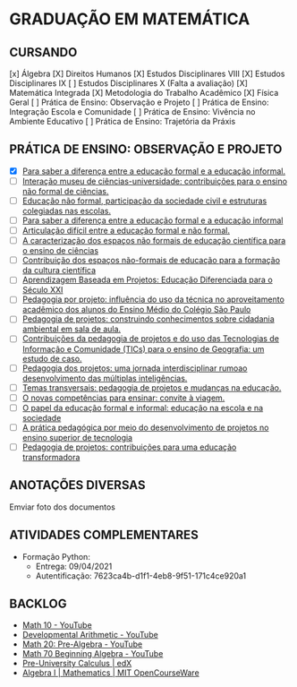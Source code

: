 # GRADUAÇÃO EM MATEMÁTICA

## CURSANDO

[x] Álgebra
[X] Direitos Humanos
[X] Estudos Disciplinares VIII
[X] Estudos Disciplinares IX
[ ] Estudos Disciplinares X (Falta a avaliação)
[X] Matemática Integrada
[X] Metodologia do Trabalho Acadêmico
[X] Física Geral
[ ] Prática de Ensino: Observação e Projeto
[ ] Prática de Ensino: Integração Escola e Comunidade
[ ] Prática de Ensino: Vivência no Ambiente Educativo
[ ] Prática de Ensino: Trajetória da Práxis

## PRÁTICA DE ENSINO: OBSERVAÇÃO E PROJETO

- [X] [Para saber a diferença entre a educação formal e a educação informal.](http://www.unicamp.br/unicamp/unicamp_hoje/jornalPDF/ju367pag12.pdf)
- [ ] [Interação museu de ciências-universidade: contribuições para o ensino não formal de ciências.](http://cienciaecultura.bvs.br/scielo.php?pid=S0009-67252005000400015&script=sci_arttext)
- [ ] [Educação não formal, participação da sociedade civil e estruturas colegiadas nas escolas.](#)
- [ ] [Para saber a diferença entre a educação formal e a educação informal](http://www.unicamp.br/unicamp/unicamp_hoje/jornalPDF/ju367pag12.pdf)
- [ ] [Articulação difícil entre a educação formal e não formal.](http://www.inducar.pt/webpage/contents/pt/cad/articulacaoDificilEducacaoFEducacaoNF.pdf)
- [ ] [A caracterização dos espaços não formais de educação científica para o ensino de ciências](file:///home/ferreira-mr/Downloads/20-37-40-1-10-20170424.pdf)
- [ ] [Contribuição dos espaços não-formais de educação para a formação da cultura científica](http://www.seer.ufu.br/index.php/revextensao/article/view/20390/10860)
- [ ] [Aprendizagem Baseada em Projetos: Educação Diferenciada para o Século XXI](https://www.amazon.com.br/Aprendizagem-Baseada-Projetos-Educa%C3%A7%C3%A3o-Diferenciada/dp/858429001X)
- [ ] [Pedagogia por projeto: influência do uso da técnica no aproveitamento acadêmico dos alunos do Ensino Médio do Colégio São Paulo](#)
- [ ] [Pedagogia de projetos: construindo conhecimentos sobre cidadania ambiental em sala de aula.](#)
- [ ] [Contribuições da pedagogia de projetos e do uso das Tecnologias de Informação e Comunidade (TICs) para o ensino de Geografia: um estudo de caso.](#)
- [ ] [Pedagogia dos projetos: uma jornada interdisciplinar rumoao desenvolvimento das múltiplas inteligências.](#)
- [ ] [Temas transversais: pedagogia de projetos e mudanças na educação.](#)
- [ ] [O novas competências para ensinar: convite à viagem.](#)
- [ ] [O papel da educação formal e informal: educação na escola e na sociedade](http://revistas.jatai.ufg.br/index.php/ritref/article/view/20432)
- [ ] [A prática pedagógica por meio do desenvolvimento de projetos no ensino superior de tecnologia](#)
- [ ] [Pedagogia de projetos: contribuições para uma educação transformadora](http://www.pedagogia.com.br/artigos/pedegogiadeprojetos/index.php?pagina=0)

## ANOTAÇÕES DIVERSAS

Emviar foto dos documentos

## ATIVIDADES COMPLEMENTARES

- Formação Python:
  - Entrega: 09/04/2021
  - Autentificação: 7623ca4b-d1f1-4eb8-9f51-171c4ce920a1

## BACKLOG

- [Math 10 - YouTube](https://www.youtube.com/playlist?list=PLIBquUo6nTZhWicmQ0W1ua49LLqtR1-Qa)
- [Developmental Arithmetic - YouTube](https://www.youtube.com/playlist?list=PL367nn10rv0vp_n9wy1b0OmGvD_WnHiNH)
- [Math 20: Pre-Algebra - YouTube](https://www.youtube.com/playlist?list=PL367nn10rv0tkHFb5PA-YtSQPqZuH4FJm)
- [Math 70 Beginning Algebra - YouTube](https://www.youtube.com/playlist?list=PL367nn10rv0sBKcmndvD9sqBbftcE5udD)
- [Pre-University Calculus | edX](https://www.edx.org/course/pre-university-calculus-2)
- [Algebra I | Mathematics | MIT OpenCourseWare](https://ocw.mit.edu/courses/mathematics/18-701-algebra-i-fall-2010/index.htm?utm_source=OCWDept&utm_medium=CarouselSm&utm_campaign=FeaturedCourse)

